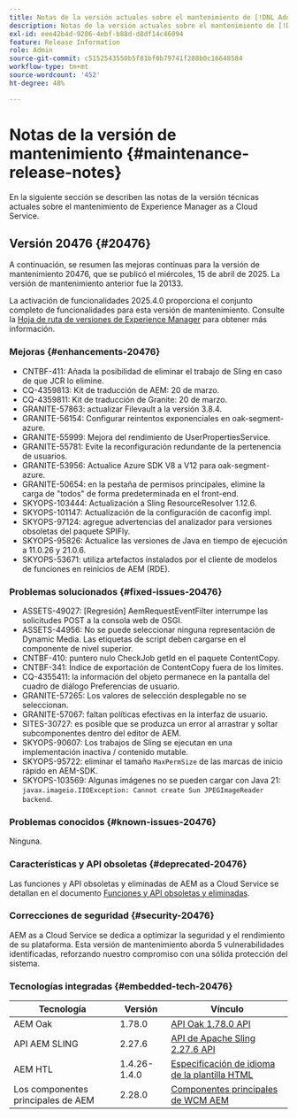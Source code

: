 ```yaml
---
title: Notas de la versión actuales sobre el mantenimiento de [!DNL Adobe Experience Manager] as a Cloud Service.
description: Notas de la versión actuales sobre el mantenimiento de [!DNL Adobe Experience Manager] as a Cloud Service.
exl-id: eee42b4d-9206-4ebf-b88d-d8df14c46094
feature: Release Information
role: Admin
source-git-commit: c5152543550b5f81bf0b79741f288b0c16648584
workflow-type: tm+mt
source-wordcount: '452'
ht-degree: 48%

---
```



# Notas de la versión de mantenimiento {#maintenance-release-notes}

En la siguiente sección se describen las notas de la versión técnicas actuales sobre el mantenimiento de Experience Manager as a Cloud Service.

## Versión 20476 {#20476}

A continuación, se resumen las mejoras continuas para la versión de mantenimiento 20476, que se publicó el miércoles, 15 de abril de 2025. La versión de mantenimiento anterior fue la 20133.

La activación de funcionalidades 2025.4.0 proporciona el conjunto completo de funcionalidades para esta versión de mantenimiento. Consulte la [Hoja de ruta de versiones de Experience Manager](https://experienceleague.adobe.com/es/docs/experience-manager-release-information/aem-release-updates/update-releases-roadmap) para obtener más información.

### Mejoras {#enhancements-20476}

* CNTBF-411: Añada la posibilidad de eliminar el trabajo de Sling en caso de que JCR lo elimine.
* CQ-4359813: Kit de traducción de AEM: 20 de marzo.
* CQ-4359811: Kit de traducción de Granite: 20 de marzo.
* GRANITE-57863: actualizar Filevault a la versión 3.8.4.
* GRANITE-56154: Configurar reintentos exponenciales en oak-segment-azure.
* GRANITE-55999: Mejora del rendimiento de UserPropertiesService.
* GRANITE-55781: Evite la reconfiguración redundante de la pertenencia de usuarios.
* GRANITE-53956: Actualice Azure SDK V8 a V12 para oak-segment-azure.
* GRANITE-50654: en la pestaña de permisos principales, elimine la carga de &quot;todos&quot; de forma predeterminada en el front-end.
* SKYOPS-103444: Actualización a Sling ResourceResolver 1.12.6.
* SKYOPS-101147: Actualización de la configuración de caconfig impl.
* SKYOPS-97124: agregue advertencias del analizador para versiones obsoletas del paquete SPIFly.
* SKYOPS-95826: Actualice las versiones de Java en tiempo de ejecución a 11.0.26 y 21.0.6.
* SKYOPS-53671: utiliza artefactos instalados por el cliente de modelos de funciones en reinicios de AEM (RDE).

### Problemas solucionados {#fixed-issues-20476}

* ASSETS-49027: [Regresión] AemRequestEventFilter interrumpe las solicitudes POST a la consola web de OSGI.
* ASSETS-44956: No se puede seleccionar ninguna representación de Dynamic Media. Las etiquetas de script deben cargarse en el componente de nivel superior.
* CNTBF-410: puntero nulo CheckJob getId en el paquete ContentCopy.
* CNTBF-341: Índice de exportación de ContentCopy fuera de los límites.
* CQ-4355411: la información del objeto permanece en la pantalla del cuadro de diálogo Preferencias de usuario.
* GRANITE-57265: Los valores de selección desplegable no se seleccionan.
* GRANITE-57067: faltan políticas efectivas en la interfaz de usuario.
* SITES-30727: es posible que se produzca un error al arrastrar y soltar subcomponentes dentro del editor de AEM.
* SKYOPS-90607: Los trabajos de Sling se ejecutan en una implementación inactiva / contenido mutable.
* SKYOPS-95722: eliminar el tamaño `MaxPermSize` de las marcas de inicio rápido en AEM-SDK.
* SKYOPS-103569: Algunas imágenes no se pueden cargar con Java 21: `javax.imageio.IIOException: Cannot create Sun JPEGImageReader backend`.

### Problemas conocidos {#known-issues-20476}

Ninguna.

### Características y API obsoletas {#deprecated-20476}

Las funciones y API obsoletas y eliminadas de AEM as a Cloud Service se detallan en el documento [Funciones y API obsoletas y eliminadas](/help/release-notes/deprecated-removed-features.md).

### Correcciones de seguridad {#security-20476}

AEM as a Cloud Service se dedica a optimizar la seguridad y el rendimiento de su plataforma. Esta versión de mantenimiento aborda 5 vulnerabilidades identificadas, reforzando nuestro compromiso con una sólida protección del sistema.

### Tecnologías integradas {#embedded-tech-20476}

| Tecnología | Versión | Vínculo |
|---|---|---|
| AEM Oak | 1.78.0 | [API Oak 1.78.0 API](https://www.javadoc.io/doc/org.apache.jackrabbit/oak-api/1.78.0/index.html) |
| API AEM SLING | 2.27.6 | [API de Apache Sling 2.27.6 API](https://www.javadoc.io/doc/org.apache.sling/org.apache.sling.api/latest/index.html) |
| AEM HTL | 1.4.26-1.4.0 | [Especificación de idioma de la plantilla HTML](https://github.com/adobe/htl-spec) |
| Los componentes principales de AEM | 2.28.0 | [Componentes principales de WCM AEM](https://github.com/adobe/aem-core-wcm-components) |
